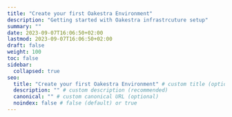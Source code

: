 ```yaml
---
title: "Create your first Oakestra Environment"
description: "Getting started with Oakestra infrastrcuture setup"
summary: ""
date: 2023-09-07T16:06:50+02:00
lastmod: 2023-09-07T16:06:50+02:00
draft: false
weight: 100
toc: false
sidebar:
  collapsed: true
seo:
  title: "Create your first Oakestra Environment" # custom title (optional)
  description: "" # custom description (recommended)
  canonical: "" # custom canonical URL (optional)
  noindex: false # false (default) or true
---
```

